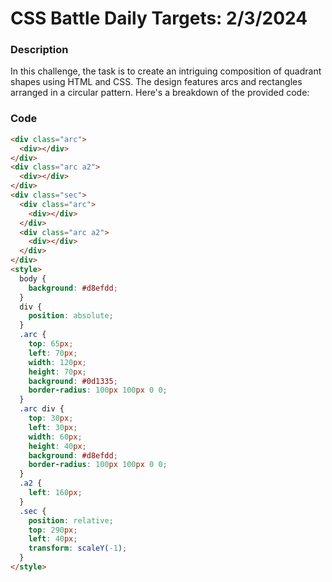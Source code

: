 # CSS Battle Daily Targets: 2/3/2024

### Description

In this challenge, the task is to create an intriguing composition of quadrant shapes using HTML and CSS. The design features arcs and rectangles arranged in a circular pattern. Here's a breakdown of the provided code:

### Code

```html
<div class="arc">
  <div></div>
</div>
<div class="arc a2">
  <div></div>
</div>
<div class="sec">
  <div class="arc">
    <div></div>
  </div>
  <div class="arc a2">
    <div></div>
  </div>
</div>
<style>
  body {
    background: #d8efdd;
  }
  div {
    position: absolute;
  }
  .arc {
    top: 65px;
    left: 70px;
    width: 120px;
    height: 70px;
    background: #0d1335;
    border-radius: 100px 100px 0 0;
  }
  .arc div {
    top: 30px;
    left: 30px;
    width: 60px;
    height: 40px;
    background: #d8efdd;
    border-radius: 100px 100px 0 0;
  }
  .a2 {
    left: 160px;
  }
  .sec {
    position: relative;
    top: 290px;
    left: 40px;
    transform: scaleY(-1);
  }
</style>
```
